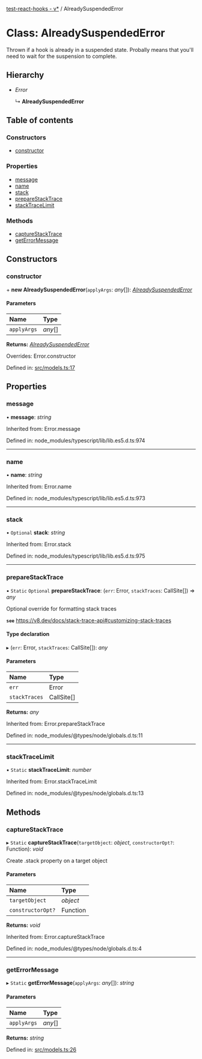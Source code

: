 [test-react-hooks - v*](../README.md) / AlreadySuspendedError

# Class: AlreadySuspendedError

Thrown if a hook is already in a suspended state.
Probally means that you'll need to wait for the suspension to complete.

## Hierarchy

- *Error*

  ↳ **AlreadySuspendedError**

## Table of contents

### Constructors

- [constructor](alreadysuspendederror.md#constructor)

### Properties

- [message](alreadysuspendederror.md#message)
- [name](alreadysuspendederror.md#name)
- [stack](alreadysuspendederror.md#stack)
- [prepareStackTrace](alreadysuspendederror.md#preparestacktrace)
- [stackTraceLimit](alreadysuspendederror.md#stacktracelimit)

### Methods

- [captureStackTrace](alreadysuspendederror.md#capturestacktrace)
- [getErrorMessage](alreadysuspendederror.md#geterrormessage)

## Constructors

### constructor

\+ **new AlreadySuspendedError**(`applyArgs`: *any*[]): [*AlreadySuspendedError*](alreadysuspendederror.md)

#### Parameters

| Name | Type |
| :------ | :------ |
| `applyArgs` | *any*[] |

**Returns:** [*AlreadySuspendedError*](alreadysuspendederror.md)

Overrides: Error.constructor

Defined in: [src/models.ts:17](https://github.com/andrew-w-ross/test-react-hooks/blob/852bb0c/src/models.ts#L17)

## Properties

### message

• **message**: *string*

Inherited from: Error.message

Defined in: node_modules/typescript/lib/lib.es5.d.ts:974

___

### name

• **name**: *string*

Inherited from: Error.name

Defined in: node_modules/typescript/lib/lib.es5.d.ts:973

___

### stack

• `Optional` **stack**: *string*

Inherited from: Error.stack

Defined in: node_modules/typescript/lib/lib.es5.d.ts:975

___

### prepareStackTrace

▪ `Static` `Optional` **prepareStackTrace**: (`err`: Error, `stackTraces`: CallSite[]) => *any*

Optional override for formatting stack traces

**`see`** https://v8.dev/docs/stack-trace-api#customizing-stack-traces

#### Type declaration

▸ (`err`: Error, `stackTraces`: CallSite[]): *any*

#### Parameters

| Name | Type |
| :------ | :------ |
| `err` | Error |
| `stackTraces` | CallSite[] |

**Returns:** *any*

Inherited from: Error.prepareStackTrace

Defined in: node_modules/@types/node/globals.d.ts:11

___

### stackTraceLimit

▪ `Static` **stackTraceLimit**: *number*

Inherited from: Error.stackTraceLimit

Defined in: node_modules/@types/node/globals.d.ts:13

## Methods

### captureStackTrace

▸ `Static` **captureStackTrace**(`targetObject`: *object*, `constructorOpt?`: Function): *void*

Create .stack property on a target object

#### Parameters

| Name | Type |
| :------ | :------ |
| `targetObject` | *object* |
| `constructorOpt?` | Function |

**Returns:** *void*

Inherited from: Error.captureStackTrace

Defined in: node_modules/@types/node/globals.d.ts:4

___

### getErrorMessage

▸ `Static` **getErrorMessage**(`applyArgs`: *any*[]): *string*

#### Parameters

| Name | Type |
| :------ | :------ |
| `applyArgs` | *any*[] |

**Returns:** *string*

Defined in: [src/models.ts:26](https://github.com/andrew-w-ross/test-react-hooks/blob/852bb0c/src/models.ts#L26)
